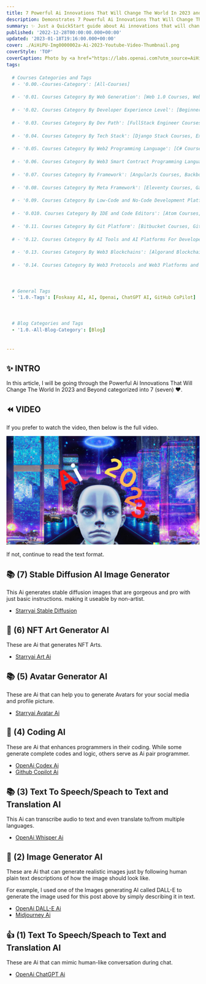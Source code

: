 ```yaml
---
title: 7 Powerful Ai Innovations That Will Change The World In 2023 and Beyond
description: Demonstrates 7 Powerful Ai Innovations That Will Change The World In 2023 and Beyond.
summary: ✨ Just a QuickStart guide about Ai innovations that will change the world
published: '2022-12-28T00:00:00.000+00:00'
updated: '2023-01-18T19:16:00.000+00:00'
cover: ./AiHiPU-Img0000002a-Ai-2023-Youtube-Video-Thumbnail.png
coverStyle: 'TOP'
coverCaption: Photo by <a href="https://labs.openai.com?utm_source=AiHiPUniversity" target="_blank" rel="noreferrer">DALL-E</a> on <a href="https://labs.openai.com?utm_source=AiHiPUniversity" target="_blank" rel="noreferrer">DALL-E</a>
tags:
  
  # Courses Categories and Tags
  # - '0.00.-Courses-Category': [All-Courses]

  # - '0.01. Courses Category By Web Generation': [Web 1.0 Courses, Web 2.0 Courses, Web 3.0 Courses]

  # - '0.02. Courses Category By Developer Experience Level': [Beginners Developer Courses, Intermediate Developer Courses, Advanced Developer Courses]  

  # - '0.03. Courses Category By Dev Path': [FullStack Engineer Courses, Frontend Developer Courses, Backend Developer Courses, AI Developer Courses, ML Developer Courses, Blockchain Developer Courses, Game Developer Courses, Metaverse Developer Courses, Mobile Developer Courses]  

  # - '0.04. Courses Category By Tech Stack': [Django Stack Courses, ExpressJs Stack Courses, Flask Stack Courses, JAM Stack Courses, LAMP Stack Courses, LEMP Stack Courses, MEAN Stack Courses, MERN Stack Courses, MEVN Stack Courses, RoR Stack Courses]

  # - '0.05. Courses Category By Web2 Programming Language': [C# Courses, C++ Courses, CSS Courses, Dart Courses, Go Courses, HTML Courses, Java Course, Javascript Courses, Kotlin Courses, PHP Courses, Python Courses, Ruby Courses, Rust Courses, Scala Courses, Shell Scripting Courses, Swift Courses, TypeScript Courses]

  # - '0.06. Courses Category By Web3 Smart Contract Programming Language': [Cadence Courses, Mokoto Courses, Solidity Courses, Vyper Courses]  

  # - '0.07. Courses Category By Framework': [AngularJs Courses, Backbone.js Courses, Aurelia Courses, Django Courses, Docusaurus Courses, Ember.js Courses, Meteor.js Courses, ReactJs Courses, Svelte Courses, VueJs Courses] 

  # - '0.08. Courses Category By Meta Framework': [Eleventy Courses, Gatsby.js Courses, Gridsome Courses, Jekyll Courses, NextJs Courses, NuxtJs Courses, Nuxt.js Courses, SvelteKit Courses]

  # - '0.09. Courses Category By Low-Code and No-Code Development Platform': [Appgyver Courses, Bubble Courses, Integromat Courses, Microsoft PowerApps Courses, Mendix Courses, OutSystems Courses, Retool Courses, WaveMaker Courses, Webflow Courses, Zapier Courses] 

  # - '0.010. Courses Category By IDE and Code Editors': [Atom Courses, Eclipse Courses, IntelliJ IDEA Courses, Replit Courses, Visual Studio Code Courses, Sublime Text Courses, Notepad++ Courses, Visual Studio Courses, Xcode Courses, PyCharm Courses, WebStorm Courses]  

  # - '0.11. Courses Category By Git Platform': [Bitbucket Courses, GitBucket Courses, GitCola Courses, GitEye Courses, GitKraken Courses, GitHub Courses, GitLab Courses, SourceForge Courses, SourceTree Courses] 
  
  # - '0.12. Courses Category By AI Tools and AI Platforms For Developers': [Caffe Courses, ChatGPT Courses, Codex Courses, Deeplearning4j Courses, Foskaay AI Courses, GitHub CoPilot Courses, Keras Courses, MATLAB Courses, OpenCV Courses, PyTorch Courses, Scikit-learn Courses, TensorFlow Courses ]  

  # - '0.13. Courses Category By Web3 Blockchains': [Algorand Blockchain Courses, Avalanche Blockchain Courses, Binance Smart Chain (BSC) Blockchain Courses, Bitcoin Blockchain Courses, Cardano Blockchain Courses, Cosmos Blockchain Courses, EOS Blockchain Courses, EVM Blockchain Courses, Ethereum Blockchain Courses, Flow Blockchain Courses, Filecoin Blockchain Courses, Fantom Blockchain Courses, Hedera Hashgraph Blockchain Courses, Hyperledger Blockchain Courses, IOTA Blockchain Courses, Internet Computer Blockchain Courses, Metis Blockchain Courses, NEM Blockchain Courses, NEAR Blockchain Courses, Polygon Blockchain Courses, Polkadot Blockchain Courses, Stellar Blockchain Courses, TRON Blockchain Courses, Waves Blockchain Courses, XRP Ledger Blockchain Courses ]  

  # - '0.14. Courses Category By Web3 Protocols and Web3 Platforms and Web3 SDKs For Developers': [0x Courses, Aave Courses, Aragon Courses, Band Protocol Courses, Biconomy Courses, ChainGuardian Courses, ChainID Courses, ChainSafe Courses, Chainlink Courses, Compound Courses, DAOstack Courses, DappHub Courses, Embark Courses, EthersJs Courses, Gnosis Courses, HOPR Courses, Kyber Network Courses, MakerDAO Courses, Moralis Courses, Ocean Protocol Courses, ThirdWeb Courses, Unlock Protocol Courses, Uniswap Courses, Wanchain Courses, Web3js Courses, Zilliqa Courses] 



  # General Tags
  - '1.0.-Tags': [Foskaay AI, AI, Openai, ChatGPT AI, GitHub CoPilot]



  # Blog Categories and Tags
  - '1.0.-All-Blog-Category': [Blog]


---
```

<!-- ensures every link below opens in a new tab similar to HTML target="_blank" -->
<base target="_blank">

## ✨ INTRO

In this article, I will be going through the Powerful Ai Innovations That Will Change The World In 2023 and Beyond categorized into 7 (seven)  ❤.

## ⏪️ VIDEO

If you prefer to watch the video, then below is the full video.

[![This a video about Powerful Ai Innovations That Will Change The World In 2023 and Beyond](./AiHiPU-Vid000001a-7Powerful-Ai-Innovations-That-Will-Change-The-World-In-2023.jpg)](https://www.youtube.com/watch?v=RmiLeS2bEuI&t=905s?ref=AiHiPUniversity.com)

If not, continue to read the text format.

## 📚 (7) Stable Diffusion AI Image Generator

This Ai generates stable diffusion images that are gorgeous and pro with just basic instructions. making it useable by non-artist.

- [Starryai Stable Diffusion](https://starryai.com/stable-diffusion?ref=AiHiPUniversity.com "Starryai Stable Diffusion Website")


## 🚀 (6) NFT Art Generator AI

These are Ai that generates NFT Arts.

- [Starryai Art Ai](https://starryai.com/create-nft-art-with-artificial-intelligence?ref=AiHiPUniversity.com "Starryai Art Ai Website")

## 📚 (5) Avatar Generator AI

These are Ai that can help you to generate Avatars for your social media and profile picture.

- [Starryai Avatar Ai](https://www.starryai.com/starrytars?ref=AiHiPUniversity.com "Starryai Art Ai Website")

## 🚀 (4) Coding AI

These are Ai that enhances programmers in their coding. While some generate complete codes and logic, others serve as Ai pair programmer.

- [OpenAi Codex Ai](https://openai.com/blog/openai-codex?ref=AiHiPUniversity.com "OpenAi Codex Ai Website")
- [Github Copilot Ai](https://github.com/features/copilot?ref=AiHiPUniversity.com "Github Copilot Ai Website")


## 📚 (3) Text To Speech/Speach to Text and Translation AI

This Ai can transcribe audio to text and even translate to/from multiple languages.

- [OpenAi Whisper Ai](https://github.com/openai/whisper?ref=AiHiPUniversity.com "OpenAi Whisper Ai Website")

## 🚀 (2) Image Generator AI

These are Ai that can generate realistic images just by following human plain text descriptions of how the image should look like.

For example, I used one of the Images generating AI called DALL-E to generate the image used for this post above by simply describing it in text.

- [OpenAi DALL-E Ai](https://labs.openai.com/e?ref=AiHiPUniversity.com "OpenAi DALL-E Ai Website")
- [Midjourney Ai](https://midjourney.com?ref=AiHiPUniversity.com "Midjourney Ai Website")


## 👍 (1) Text To Speech/Speach to Text and Translation AI

These are Ai that can mimic human-like conversation during chat.

- [OpenAi ChatGPT Ai](https://chat.openai.com/chat?ref=AiHiPUniversity.com "OpenAi ChatGPT Ai Website")


